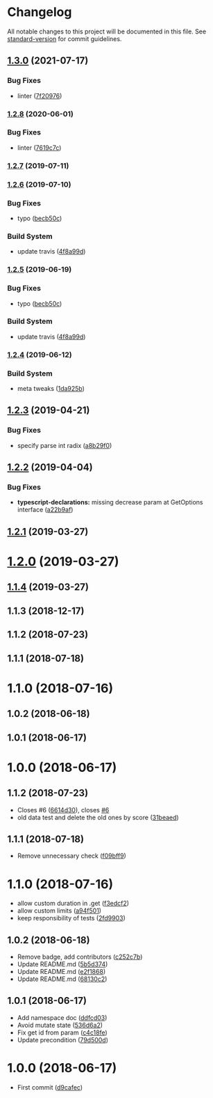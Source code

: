 # Changelog

All notable changes to this project will be documented in this file. See [standard-version](https://github.com/conventional-changelog/standard-version) for commit guidelines.

## [1.3.0](https://github.com/microlinkhq/async-ratelimiter/compare/v1.2.8...v1.3.0) (2021-07-17)


### Bug Fixes

* linter ([7f20976](https://github.com/microlinkhq/async-ratelimiter/commit/7f209764834790d0973913277f3d467b919044bb))

### [1.2.8](https://github.com/microlinkhq/async-ratelimiter/compare/v1.2.7...v1.2.8) (2020-06-01)


### Bug Fixes

* linter ([7619c7c](https://github.com/microlinkhq/async-ratelimiter/commit/7619c7c596d905b308ab3a52abdd1a1029323024))

### [1.2.7](https://github.com/microlinkhq/async-ratelimiter/compare/v1.2.6...v1.2.7) (2019-07-11)



### [1.2.6](https://github.com/microlinkhq/async-ratelimiter/compare/v1.2.4...v1.2.6) (2019-07-10)


### Bug Fixes

* typo ([becb50c](https://github.com/microlinkhq/async-ratelimiter/commit/becb50c))


### Build System

* update travis ([4f8a99d](https://github.com/microlinkhq/async-ratelimiter/commit/4f8a99d))



### [1.2.5](https://github.com/microlinkhq/async-ratelimiter/compare/v1.2.4...v1.2.5) (2019-06-19)


### Bug Fixes

* typo ([becb50c](https://github.com/microlinkhq/async-ratelimiter/commit/becb50c))


### Build System

* update travis ([4f8a99d](https://github.com/microlinkhq/async-ratelimiter/commit/4f8a99d))



### [1.2.4](https://github.com/microlinkhq/async-ratelimiter/compare/v1.2.3...v1.2.4) (2019-06-12)


### Build System

* meta tweaks ([1da925b](https://github.com/microlinkhq/async-ratelimiter/commit/1da925b))



## [1.2.3](https://github.com/microlinkhq/async-ratelimiter/compare/v1.2.2...v1.2.3) (2019-04-21)


### Bug Fixes

* specify parse int radix ([a8b29f0](https://github.com/microlinkhq/async-ratelimiter/commit/a8b29f0))



<a name="1.2.2"></a>
## [1.2.2](https://github.com/microlinkhq/async-ratelimiter/compare/v1.2.1...v1.2.2) (2019-04-04)


### Bug Fixes

* **typescript-declarations:** missing decrease param at GetOptions interface ([a22b9af](https://github.com/microlinkhq/async-ratelimiter/commit/a22b9af))



<a name="1.2.1"></a>
## [1.2.1](https://github.com/microlinkhq/async-ratelimiter/compare/v1.2.0...v1.2.1) (2019-03-27)



<a name="1.2.0"></a>
# [1.2.0](https://github.com/microlinkhq/async-ratelimiter/compare/v1.1.4...v1.2.0) (2019-03-27)



<a name="1.1.4"></a>
## [1.1.4](https://github.com/microlinkhq/async-ratelimiter/compare/v1.1.3...v1.1.4) (2019-03-27)



<a name="1.1.3"></a>
## 1.1.3 (2018-12-17)



<a name="1.1.2"></a>
## 1.1.2 (2018-07-23)



<a name="1.1.1"></a>
## 1.1.1 (2018-07-18)



<a name="1.1.0"></a>
# 1.1.0 (2018-07-16)



<a name="1.0.2"></a>
## 1.0.2 (2018-06-18)



<a name="1.0.1"></a>
## 1.0.1 (2018-06-17)



<a name="1.0.0"></a>
# 1.0.0 (2018-06-17)



<a name="1.1.2"></a>
## 1.1.2 (2018-07-23)

* Closes #6 ([6614d30](https://github.com/microlinkhq/async-ratelimiter/commit/6614d30)), closes [#6](https://github.com/microlinkhq/async-ratelimiter/issues/6)
* old data test and delete the old ones by score ([31beaed](https://github.com/microlinkhq/async-ratelimiter/commit/31beaed))



<a name="1.1.1"></a>
## 1.1.1 (2018-07-18)

* Remove unnecessary check ([f09bff9](https://github.com/microlinkhq/async-ratelimiter/commit/f09bff9))



<a name="1.1.0"></a>
# 1.1.0 (2018-07-16)

* allow custom duration in .get ([f3edcf2](https://github.com/microlinkhq/async-ratelimiter/commit/f3edcf2))
* allow custom limits ([a94f501](https://github.com/microlinkhq/async-ratelimiter/commit/a94f501))
* keep responsibility of tests ([2fd9903](https://github.com/microlinkhq/async-ratelimiter/commit/2fd9903))



<a name="1.0.2"></a>
## 1.0.2 (2018-06-18)

* Remove badge, add contributors ([c252c7b](https://github.com/microlinkhq/async-ratelimiter/commit/c252c7b))
* Update README.md ([5b5d374](https://github.com/microlinkhq/async-ratelimiter/commit/5b5d374))
* Update README.md ([e2f1868](https://github.com/microlinkhq/async-ratelimiter/commit/e2f1868))
* Update README.md ([68130c2](https://github.com/microlinkhq/async-ratelimiter/commit/68130c2))



<a name="1.0.1"></a>
## 1.0.1 (2018-06-17)

* Add namespace doc ([ddfcd03](https://github.com/microlinkhq/async-ratelimiter/commit/ddfcd03))
* Avoid mutate state ([536d6a2](https://github.com/microlinkhq/async-ratelimiter/commit/536d6a2))
* Fix get id from param ([c4c18fe](https://github.com/microlinkhq/async-ratelimiter/commit/c4c18fe))
* Update precondition ([79d500d](https://github.com/microlinkhq/async-ratelimiter/commit/79d500d))



<a name="1.0.0"></a>
# 1.0.0 (2018-06-17)

* First commit ([d9cafec](https://github.com/microlinkhq/async-ratelimiter/commit/d9cafec))
